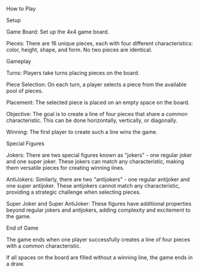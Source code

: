 How to Play

Setup

Game Board: Set up the 4x4 game board.

Pieces: There are 16 unique pieces, each with four different characteristics: color, height, shape, and form. No two pieces are identical.


Gameplay

Turns: Players take turns placing pieces on the board.

Piece Selection: On each turn, a player selects a piece from the available pool of pieces.

Placement: The selected piece is placed on an empty space on the board.

Objective: The goal is to create a line of four pieces that share a common characteristic. This can be done horizontally, vertically, or diagonally.

Winning: The first player to create such a line wins the game.


Special Figures

Jokers: There are two special figures known as "jokers" - one regular joker and one super joker. These jokers can match any characteristic, making them versatile pieces for creating winning lines.

AntiJokers: Similarly, there are two "antijokers" - one regular antijoker and one super antijoker. These antijokers cannot match any characteristic, providing a strategic challenge when selecting pieces.

Super Joker and Super AntiJoker: These figures have additional properties beyond regular jokers and antijokers, adding complexity and excitement to the game.


End of Game

The game ends when one player successfully creates a line of four pieces with a common characteristic.

If all spaces on the board are filled without a winning line, the game ends in a draw.
